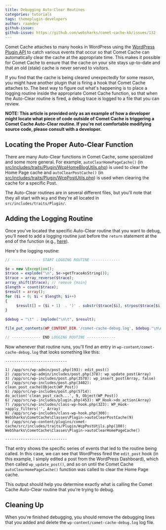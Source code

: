```yaml
---
title: Debugging Auto-Clear Routines
categories: tutorials
tags: themeplugin-developers
author: raamdev
github-issue:
github-issue: https://github.com/websharks/comet-cache-kb/issues/132
---
```


Comet Cache attaches to many hooks in WordPress using the [WordPress Plugin API](https://codex.wordpress.org/Plugin_API) to catch various events that occur so that Comet Cache can automatically clear the cache at the appropriate time. This makes it possible for Comet Cache to ensure that the cache on your site stays up-to-date and that an old (stale) cache is never served to visitors.

If you find that the cache is being cleared unexpectedly for some reason, you might have another plugin that is firing a hook that Comet Cache attaches to. The best way to figure out what's happening is to place a logging routine inside the appropriate Comet Cache function, so that when the Auto-Clear routine is fired, a debug trace is logged to a file that you can review. 

**NOTE: This article is provided only as an example of how a developer might locate what piece of code outside of Comet Cache is triggering a Comet Cache Auto-Clear routine. If you're not comfortable modifying source code, please consult with a developer.** 

## Locating the Proper Auto-Clear Function

There are many Auto-Clear functions in Comet Cache, some specialized and some more general. For example, `autoClearHomePageCache()` (in [src/includes/traits/Plugin/WcpHomeBlogUtils.php](https://github.com/websharks/comet-cache/blob/170220/src/includes/traits/Plugin/WcpHomeBlogUtils.php#L8-L47)) is used to clear the Home Page cache and `autoClearPostCache()` (in [src/includes/traits/Plugin/WcpPostUtils.php](https://github.com/websharks/comet-cache/blob/170220/src/includes/traits/Plugin/WcpPostUtils.php#L8-L112)) is used when clearing the cache for a specific Post.

The Auto-Clear routines are in several different files, but you'll note that they all start with `Wcp` and they're all located in `src/includes/traits/Plugin/`. 

## Adding the Logging Routine

Once you've located the specific Auto-Clear routine that you want to debug, you'll need to add a logging routine just before the `return` statement at the end of the function (e.g., [here](https://github.com/websharks/comet-cache/blob/170220/src/includes/traits/Plugin/WcpHomeBlogUtils.php#L45)). 

Here's the logging routine:

```php
// ------------- START LOGGING ROUTINE -------------

$e = new \Exception();
$trace = explode("\n", $e->getTraceAsString());
$trace = array_reverse($trace);
array_shift($trace); // remove {main}
$length = count($trace);
$result = array();
for ($i = 0; $i < $length; $i++)
{
     $result[] = ($i + 1)  . ')' . substr($trace[$i], strpos($trace[$i], ' ')); // replace '#someNum' with '$i)', set the right ordering
}
    
$debug = "\t" . implode("\n\t", $result);

file_put_contents(WP_CONTENT_DIR.'/comet-cache-debug.log', $debug."\n\n"."\n\n----------------------------\n\n", FILE_APPEND);

// ------------- END LOGGING ROUTINE -------------
```

Now whenever that routine runs, you'll find an entry in `wp-content/comet-cache-debug.log` that looks something like this:

```
----------------------------

1) /app/src/wp-admin/post.php(193): edit_post()
2) /app/src/wp-admin/includes/post.php(378): wp_update_post(Array)
3) /app/src/wp-includes/post.php(3578): wp_insert_post(Array, false)
4) /app/src/wp-includes/post.php(3402): clean_post_cache(Object(WP_Post))
5) /app/src/wp-includes/post.php(5714): do_action('clean_post_cach...', 9, Object(WP_Post))
6) /app/src/wp-includes/plugin.php(453): WP_Hook->do_action(Array)
7) /app/src/wp-includes/class-wp-hook.php(323): WP_Hook->apply_filters('', Array)
8) /app/src/wp-includes/class-wp-hook.php(300): WebSharks\CometCache\Classes\Plugin->autoClearPostCache(9)
9) /app/src/wp-content/plugins/comet-cache/src/includes/traits/Plugin/WcpPostUtils.php(100): WebSharks\CometCache\Classes\Plugin->autoClearHomePageCache()

----------------------------
```

That entry shows the specific series of events that led to the routine being called. In this case, we can see that WordPress fired the `edit_post` hook (in this example, I simply edited a post from the WordPress Dashboard), which then called `wp_update_post()`, and so on until the Comet Cache `autoClearHomePageCache()` function was called to clear the Home Page cache.

This output should help you determine exactly what is calling the Comet Cache Auto-Clear routine that you're trying to debug.

## Cleaning Up

When you're finished debugging, you should remove the debugging lines that you added and delete the `wp-content/comet-cache-debug.log` log file.
